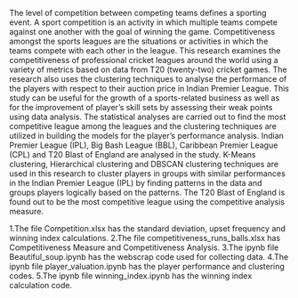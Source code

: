 The level of competition between competing teams defines a sporting event. A sport
competition is an activity in which multiple teams compete against one another with the
goal of winning the game. Competitiveness amongst the sports leagues are the situations
or activities in which the teams compete with each other in the league. This research
examines the competitiveness of professional cricket leagues around the world using a
variety of metrics based on data from T20 (twenty-two) cricket games. The research also
uses the clustering techniques to analyse the performance of the players with respect to
their auction price in Indian Premier League. This study can be useful for the growth of
a sports-related business as well as for the improvement of player’s skill sets by assessing
their weak points using data analysis. The statistical analyses are carried out to find the
most competitive league among the leagues and the clustering techniques are utilized in
building the models for the player’s performance analysis. Indian Premier League (IPL),
Big Bash League (BBL), Caribbean Premier League (CPL) and T20 Blast of England
are analysed in the study. K-Means clustering, Hierarchical clustering and DBSCAN
clustering techniques are used in this research to cluster players in groups with similar
performances in the Indian Premier League (IPL) by finding patterns in the data and
groups players logically based on the patterns. The T20 Blast of England is found out to
be the most competitive league using the competitive analysis measure.

1.The file Competition.xlsx has the standard deviation, upset frequency and winning index calculations.
2.The file competitiveness_runs_balls.xlsx has Competitiveness Measure and Competitiveness Analysis.
3.The ipynb file Beautiful_soup.ipynb has the webscrap code used for collecting data.
4.The ipynb file player_valuation.ipynb has the player performance and clustering codes.
5.The ipynb file winning_index.ipynb has the winning index calculation code.
